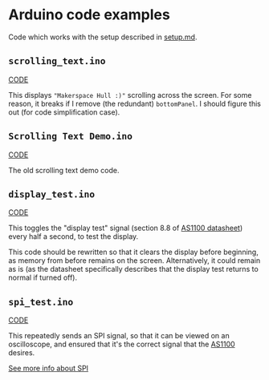 # Arduino code examples

Code which works with the setup described in [setup.md](../../Setup.md).

## `scrolling_text.ino`

[CODE](./scrolling_text.ino)

This displays `"Makerspace Hull :)"` scrolling across the screen. For some reason, it breaks if I remove (the redundant) `bottomPanel`. I should figure this out (for code simplification case).

## `Scrolling Text Demo.ino`

[CODE](./Scrolling%20Text%20Demo.ino)

The old scrolling text demo code.

## `display_test.ino`

[CODE](./display_test.ino)

This toggles the "display test" signal (section 8.8 of [AS1100 datasheet]) every half a second, to test the display.

This code should be rewritten so that it clears the display before beginning, as memory from before remains on the screen. Alternatively, it could remain as is (as the datasheet specifically describes that the display test returns to normal if turned off).

[AS1100 datasheet]: https://github.com/ConnectedHumber/Bus-Terminal-Signs/blob/master/Datasheets/AS1100_DS000273_1-00.pdf

## `spi_test.ino`

[CODE](./spi_test.ino)

This repeatedly sends an SPI signal, so that it can be viewed on an oscilloscope, and ensured that it's the correct signal that the [AS1100][AS1100 datasheet] desires.

[See more info about SPI](../SPI/README.md)

